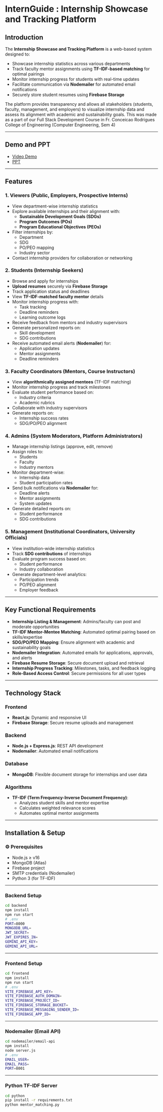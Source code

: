 ﻿# InternGuide : Internship Showcase and Tracking Platform 

## Introduction  
The **Internship Showcase and Tracking Platform** is a web-based system designed to:  
- Showcase internship statistics across various departments  
- Track faculty mentor assignments using **TF-IDF-based matching** for optimal pairings  
- Monitor internship progress for students with real-time updates  
- Facilitate communication via **Nodemailer** for automated email notifications  
- Securely store student resumes using **Firebase Storage**  

The platform provides transparency and allows all stakeholders (students, faculty, management, and employers) to visualize internship data and assess its alignment with academic and sustainability goals. 
This was made as a part of our Full Stack Development Course in Fr. Conceicao Rodrigues College of Engineering (Computer Engineering, Sem 4)

---

##  Demo  and PPT
- [Video Demo](https://drive.google.com/file/d/1Z27QPewM5Ow9hwI_T0peg5mpyTXmA0T3/view?usp=sharing)
- [PPT](https://drive.google.com/file/d/1FWGbLUsY5n8WkbrO7CjYR6BY0fAzm3MD/view?usp=sharing)

---

## Features  

### 1. Viewers (Public, Employers, Prospective Interns)  
- View department-wise internship statistics  
- Explore available internships and their alignment with:  
  - **Sustainable Development Goals (SDGs)**  
  - **Program Outcomes (POs)**  
  - **Program Educational Objectives (PEOs)**  
- Filter internships by:  
  - Department  
  - SDG  
  - PO/PEO mapping  
  - Industry sector  
- Contact internship providers for collaboration or networking  

### 2. Students (Internship Seekers)  
- Browse and apply for internships  
- **Upload resumes** securely via **Firebase Storage**  
- Track application status and deadlines  
- View **TF-IDF-matched faculty mentor** details  
- Monitor internship progress with:  
  - Task tracking  
  - Deadline reminders  
  - Learning outcome logs  
- Receive feedback from mentors and industry supervisors  
- Generate personalized reports on:  
  - Skill development  
  - SDG contributions  
- Receive automated email alerts (**Nodemailer**) for:  
  - Application updates  
  - Mentor assignments  
  - Deadline reminders  

### 3. Faculty Coordinators (Mentors, Course Instructors)  
- View **algorithmically assigned mentees** (TF-IDF matching)  
- Monitor internship progress and track milestones  
- Evaluate student performance based on:  
  - Industry criteria  
  - Academic rubrics  
- Collaborate with industry supervisors  
- Generate reports on:  
  - Internship success rates  
  - SDG/PO/PEO alignment  

### 4. Admins (System Moderators, Platform Administrators)  
- Manage internship listings (approve, edit, remove)  
- Assign roles to:  
  - Students  
  - Faculty  
  - Industry mentors  
- Monitor department-wise:  
  - Internship data  
  - Student participation rates  
- Send bulk notifications via **Nodemailer** for:  
  - Deadline alerts  
  - Mentor assignments  
  - System updates  
- Generate detailed reports on:  
  - Student performance  
  - SDG contributions  

### 5. Management (Institutional Coordinators, University Officials)  
- View institution-wide internship statistics  
- Track **SDG contributions** of internships  
- Evaluate program success based on:  
  - Student performance  
  - Industry collaboration  
- Generate department-level analytics:  
  - Participation trends  
  - PO/PEO alignment  
  - Employer feedback  

---

## Key Functional Requirements  
- **Internship Listing & Management**: Admins/faculty can post and moderate opportunities  
- **TF-IDF Mentor-Mentee Matching**: Automated optimal pairing based on skills/expertise  
- **SDG/PO/PEO Mapping**: Ensure alignment with academic and sustainability goals  
- **Nodemailer Integration**: Automated emails for applications, approvals, and alerts  
- **Firebase Resume Storage**: Secure document upload and retrieval  
- **Internship Progress Tracking**: Milestones, tasks, and feedback logging  
- **Role-Based Access Control**: Secure permissions for all user types  

---

## Technology Stack  

### Frontend  
- **React.js**: Dynamic and responsive UI  
- **Firebase Storage**: Secure resume uploads and management  

### Backend  
- **Node.js + Express.js**: REST API development  
- **Nodemailer**: Automated email notifications  

### Database  
- **MongoDB**: Flexible document storage for internships and user data  

### Algorithms  
- **TF-IDF (Term Frequency-Inverse Document Frequency)**:  
  - Analyzes student skills and mentor expertise  
  - Calculates weighted relevance scores  
  - Automates optimal mentor assignments  

---

## Installation & Setup

### ⚙️ Prerequisites
- Node.js ≥ v16  
- MongoDB (Atlas)  
- Firebase project  
- SMTP credentials (Nodemailer)  
- Python 3 (for TF-IDF)  

---

###  Backend Setup  
```sh
cd backend
npm install
npm run start
# .env
PORT=8000  
MONGODB_URL=
JWT_SECRET=  
JWT_EXPIRES_IN=
GEMINI_API_KEY= 
GEMINI_API_URL=
```

---

###  Frontend Setup  
```sh
cd frontend
npm install
npm run start
# .env
VITE_FIREBASE_API_KEY=
VITE_FIREBASE_AUTH_DOMAIN=
VITE_FIREBASE_PROJECT_ID=
VITE_FIREBASE_STORAGE_BUCKET=
VITE_FIREBASE_MESSAGING_SENDER_ID=
VITE_FIREBASE_APP_ID=
```

---

###  Nodemailer (Email API)  
```sh
cd nodemailer/email-api
npm install
node server.js
# .env
EMAIL_USER=
EMAIL_PASS=  
PORT=8001  
```

---

###  Python TF-IDF Server  
```sh
cd python
pip install -r requirements.txt
python mentor_matching.py
```
